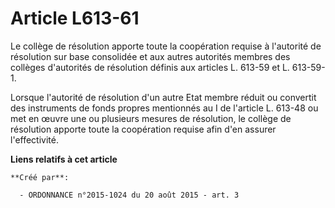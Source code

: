 # Article L613-61

Le collège de résolution apporte toute la coopération requise à l'autorité de résolution sur base consolidée et aux autres
autorités membres des collèges d'autorités de résolution définis aux articles L. 613-59 et L. 613-59-1. 

Lorsque l'autorité de résolution d'un autre Etat membre réduit ou convertit des instruments de fonds propres mentionnés au I
de l'article L. 613-48 ou met en œuvre une ou plusieurs mesures de résolution, le collège de résolution apporte toute la
coopération requise afin d'en assurer l'effectivité.

**Liens relatifs à cet article**

	**Créé par**:

	  - ORDONNANCE n°2015-1024 du 20 août 2015 - art. 3
